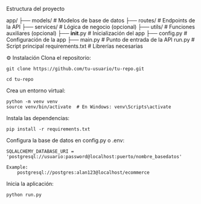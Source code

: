 Estructura del proyecto

app/
├── models/          # Modelos de base de datos
├── routes/          # Endpoints de la API
├── services/        # Lógica de negocio (opcional)
├── utils/           # Funciones auxiliares (opcional)
├── __init__.py      # Inicialización del app
├── config.py        # Configuración de la app
├── main.py          # Punto de entrada de la API
run.py               # Script principal
requirements.txt     # Librerías necesarias


⚙️ Instalación
Clona el repositorio:

    git clone https://github.com/tu-usuario/tu-repo.git

    cd tu-repo


Crea un entorno virtual:

    python -m venv venv
    source venv/bin/activate  # En Windows: venv\Scripts\activate


Instala las dependencias:

    pip install -r requirements.txt


Configura la base de datos en config.py o .env:

    SQLALCHEMY_DATABASE_URI = 'postgresql://usuario:password@localhost:puerto/nombre_basedatos'

    Example:
        postgresql://postgres:alan123@localhost/ecommerce



Inicia la aplicación:

    python run.py